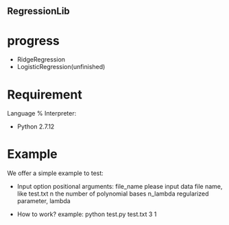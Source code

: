 RegressionLib
------

progress
============
 - RidgeRegression
 - LogisticRegression(unfinished)

Requirement
============
Language % Interpreter:
 - Python 2.7.12

Example
============
We offer a simple example to test:
- Input option
positional arguments:
  file_name   please input data file name, like test.txt
  n           the number of polynomial bases
  n_lambda    regularized parameter, lambda

- How to work?
example:
python test.py test.txt 3 1
